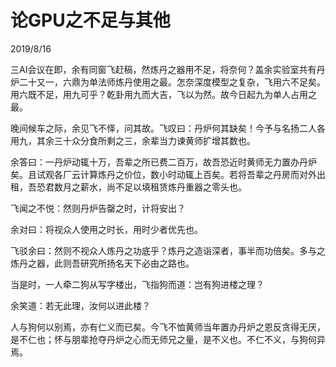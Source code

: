 # 论GPU之不足与其他
2019/8/16

三AI会议在即，余有同窗飞赶稿，然炼丹之器用不足，将奈何？盖余实验室共有丹炉二十又一，六鼎为单法师炼丹使用之最。怎奈深度模型之复杂，飞用六不足矣。用六既不足，用九可乎？乾卦用九而大吉，飞以为然。故今日起九为单人占用之最。

晚间候车之际，余见飞不怿，问其故。飞叹曰：丹炉何其缺矣！今予与名扬二人各用九，其余三十众分食所剩之三，余辈当力谏黄师扩增其数也。

余答曰：一丹炉动辄十万，吾辈之所已费二百万，故吾恐近时黄师无力置办丹炉矣。且试观各厂云计算炼丹之价位，数小时动辄上百矣。若将吾辈之丹房而对外出租，吾恐君数月之薪水，尚不足以填租赁炼丹重器之零头也。

飞闻之不悦：然则丹炉告罄之时，计将安出？

余对曰：将视众人使用之时长，用时少者优先也。

飞驳余曰：然则不视众人炼丹之功底乎？炼丹之造诣深者，事半而功倍矣。多与之炼丹之器，此则吾研究所扬名天下必由之路也。

当是时，一人牵二狗从写字楼出，飞指狗而道：岂有狗进楼之理？

余笑道：若无此理，汝何以进此楼？

人与狗何以别焉，亦有仁义而已矣。今飞不恤黄师当年置办丹炉之恩反贪得无厌，是不仁也；怀与朋辈抢夺丹炉之心而无师兄之量，是不义也。不仁不义，与狗何异焉。
